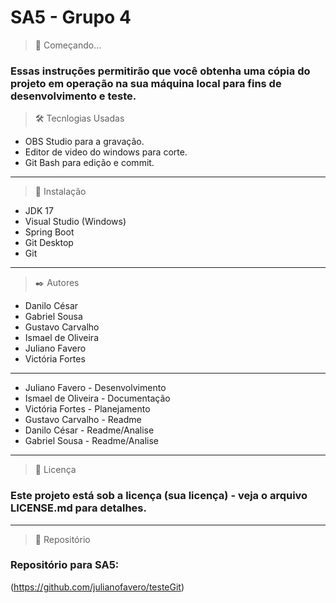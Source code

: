 <h1>SA5 - Grupo 4</h1>

> 🚀 Começando...
### Essas instruções permitirão que você obtenha uma cópia do projeto em operação na sua máquina local para fins de desenvolvimento e teste.
> 🛠️ Tecnlogias Usadas 
+ OBS Studio para a gravação.
+ Editor de video do windows para corte.
+ Git Bash para edição e commit.
-----------------

> 🔧 Instalação
+ JDK 17
+ Visual Studio (Windows)
+ Spring Boot
+ Git Desktop
+ Git
-----------------
> ✒️ Autores
+ Danilo César
+ Gabriel Sousa 
+ Gustavo Carvalho 
+ Ismael de Oliveira
+ Juliano Favero
+ Victória Fortes
------------------
+ Juliano Favero - Desenvolvimento 
+ Ismael de Oliveira - Documentação
+ Victória Fortes - Planejamento
+ Gustavo Carvalho - Readme
+ Danilo César - Readme/Analise
+ Gabriel Sousa - Readme/Analise
-----------------

> 📄 Licença
### Este projeto está sob a licença (sua licença) - veja o arquivo LICENSE.md para detalhes.
-----------------

> 📁 Repositório
### Repositório para SA5:
(https://github.com/julianofavero/testeGit)
